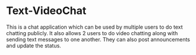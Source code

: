 # Text-VideoChat
This is a chat application which can be used by multiple users to do text chatting publicly.
It also allows 2 users to do video chatting along with sending text messages to one another.
They can also post announcements and update the status.
